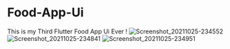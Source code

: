 # Food-App-Ui
This is my  Third Flutter Food App Ui Ever ! 
![Screenshot_20211025-234552](https://user-images.githubusercontent.com/93029843/138754418-821583af-dea2-451f-b829-e0c5bf302f94.png)
![Screenshot_20211025-234841](https://user-images.githubusercontent.com/93029843/138754425-c3033ca2-bc2d-49bc-ae4d-2d71487a5eca.png)
![Screenshot_20211025-234951](https://user-images.githubusercontent.com/93029843/138754432-13a0209c-7f47-4da7-ae9b-7c27b67696c7.png)

